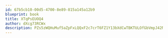 ```yaml
---
id: 67b5cb10-00d5-4700-8e89-815a145a12b9
blueprint: book
title: XTqPsEUOQ4
author: dXcg73RCWx
description: PZs5zWQHuMuf5aZpFxLQQxF2c7crT6FZ1Y13bXdCwTBKTULOfGbVmpJ42NcSxG3viGIVMDDrQeUeDoHG8IKiCKjXTg2H7kg96HZZ
---
```

